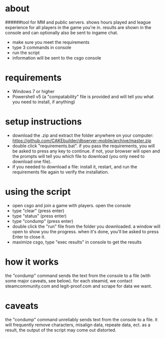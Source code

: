# about
######tool for MM and public servers. shows hours played and league experience for all players in the game you're in. results are shown in the console and can optionally also be sent to ingame chat.
* make sure you meet the requirements
* type 3 commands in console
* run the script
* information will be sent to the csgo console

# requirements
* Windows 7 or higher
* Powershell v5 (a "compatability" file is provided and will tell you what you need to install, if anything)

# setup instructions
* download the .zip and extract the folder anywhere on your computer: https://github.com/CAKEbuilder/dbserver-mobile/archive/master.zip
* double click "requirements.bat". if you pass the requirements, you will be asked to press any key to continue. if not, your browser will open and the prompts will tell you which file to download (you only need to download one file).
 * if you needed to download a file: install it, restart, and run the requirements file again to verify the installation.

# using the script
* open csgo and join a game with players. open the console
 * type "clear" (press enter)
 * type "status" (press enter)
 * type "condump" (press enter)
* double click the "run" file from the folder you downloaded. a window will open to show you the progress. when it's done, you'll be asked to press Enter to close it.
* maximize csgo, type "exec results" in console to get the results

# how it works
the "condump" command sends the text from the console to a file (with some major caveats, see below). for each steamid, we contact steamcommunity.com and legit-proof.com and scrape for data we want.

# caveats
the "condump" command unreliably sends text from the console to a file. it will frequently remove characters, misalign data, repeate data, ect. as a result, the output of the script may come out distorted. 


